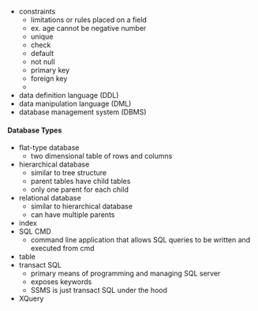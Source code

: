 - constraints
	- limitations or rules placed on a field
	- ex. age cannot be negative number
	- unique
	- check
	- default
	- not null
	- primary key
	- foreign key
	- 
- data definition language (DDL)
- data manipulation language (DML)
- database management system (DBMS)

#### Database Types
- flat-type database
	- two dimensional table of rows and columns
- hierarchical database
	- similar to tree structure
	- parent tables have child tables
	- only one parent for each child
- relational database
	- similar to hierarchical database
	- can have multiple parents
- index
- SQL CMD
	- command line application that allows SQL queries to be written and executed from cmd
- table
- transact SQL
	- primary means of programming and managing SQL server
	- exposes keywords
	- SSMS is just transact SQL under the hood
- XQuery